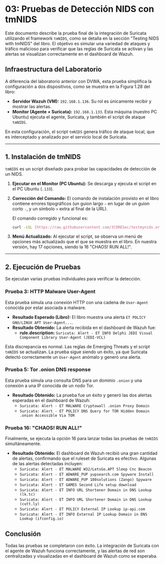 # 03: Pruebas de Detección NIDS con tmNIDS

Este documento describe la prueba final de la integración de Suricata utilizando el framework `tmNIDS`, como se detalla en la sección "Testing NIDS with tmNIDS" del libro. El objetivo es simular una variedad de ataques y tráfico malicioso para verificar que las reglas de Suricata se activan y las alertas se visualizan correctamente en el dashboard de Wazuh.

## Infraestructura del Laboratorio

A diferencia del laboratorio anterior con DVWA, esta prueba simplifica la configuración a dos dispositivos, como se muestra en la Figura 1.28 del libro:

* **Servidor Wazuh (VM):** `192.168.1.136`. Su rol es únicamente recibir y mostrar las alertas.
* **Monitor (Agente + Suricata):** `192.168.1.133`. Esta máquina (nuestro PC Ubuntu) ejecuta el agente, Suricata, y también el script de ataque `tmNIDS`.

En esta configuración, el script `tmNIDS` genera tráfico de ataque local, que es interceptado y analizado por el servicio local de Suricata.

---

## 1. Instalación de tmNIDS

`tmNIDS` es un script diseñado para probar las capacidades de detección de un NIDS.

1. **Ejecutar en el Monitor (PC Ubuntu):** Se descarga y ejecuta el script en el PC Ubuntu (`.133`).

2. **Corrección del Comando:** El comando de instalación provisto en el libro contiene errores tipográficos (un guion largo `–` en lugar de un guion corto `-`, y un símbolo `>` extra al final de la URL).

    El comando corregido y funcional es:

    ```bash
    curl -sSL [https://raw.githubusercontent.com/3CORESec/testmynids.org/master/tmNIDS](https://raw.githubusercontent.com/3CORESec/testmynids.org/master/tmNIDS) -o /tmp/tmNIDS && chmod +x /tmp/tmNIDS && /tmp/tmNIDS
    ```

3. **Menú Actualizado:** Al ejecutar el script, se observa un menú de opciones más actualizado que el que se muestra en el libro. En nuestra versión, hay 17 opciones, siendo la 16 "CHAOS! RUN ALL!".

---

## 2. Ejecución de Pruebas

Se ejecutan varias pruebas individuales para verificar la detección.

### Prueba 3: HTTP Malware User-Agent

Esta prueba simula una conexión HTTP con una cadena de `User-Agent` conocida por estar asociada a malware.

* **Resultado Esperado (Libro):** El libro muestra una alerta `ET POLICY GNU/LINUX APT User-Agent...`.
* **Resultado Obtenido:** La alerta recibida en el dashboard de Wazuh fue:
  * **rule.description:** `Suricata: Alert - ET INFO Delphi JEDI Visual Component Library User-Agent (JEDI-VCL)`

Esta discrepancia es normal. Las reglas de Emerging Threats y el script `tmNIDS` se actualizan. La prueba sigue siendo un éxito, ya que Suricata detectó correctamente un `User-Agent` anómalo y generó una alerta.

### Prueba 5: Tor .onion DNS response

Esta prueba simula una consulta DNS para un dominio `.onion` y una conexión a una IP conocida de un nodo Tor.

* **Resultado Obtenido:** La prueba fue un éxito y generó las dos alertas esperadas en el dashboard de Wazuh:
  * `Suricata: Alert - ET MALWARE Cryptowall .onion Proxy Domain`
  * `Suricata: Alert - ET POLICY DNS Query for TOR Hidden Domain .onion Accessible Via TOR`

### Prueba 16: "CHAOS! RUN ALL!"

Finalmente, se ejecuta la opción 16 para lanzar todas las pruebas de `tmNIDS` simultáneamente.

* **Resultado Obtenido:** El dashboard de Wazuh recibió una gran cantidad de alertas, confirmando que el ruleset de Suricata es efectivo. Algunas de las alertas detectadas incluyen:
  * `Suricata: Alert - ET MALWARE W32/LetsGo.APT Sleep Cnc Beacon`
  * `Suricata: Alert - ET ADWARE_PUP yupsearch.com Spyware Install`
  * `Suricata: Alert - ET ADWARE_PUP 180solutions (Zango) Spyware`
  * `Suricata: Alert - ET GAMES Second Life setup download`
  * `Suricata: Alert - ET INFO URL Shortener Domain in DNS Lookup (lk.tc)`
  * `Suricata: Alert - ET INFO URL Shortener Domain in DNS Lookup (cutt.ly)`
  * `Suricata: Alert - ET POLICY External IP Lookup ip-api.com`
  * `Suricata: Alert - ET INFO External IP Lookup Domain in DNS Lookup (ifconfig.io)`

## Conclusión

Todas las pruebas se completaron con éxito. La integración de Suricata con el agente de Wazuh funciona correctamente, y las alertas de red son centralizadas y visualizadas en el dashboard de Wazuh como se esperaba.
